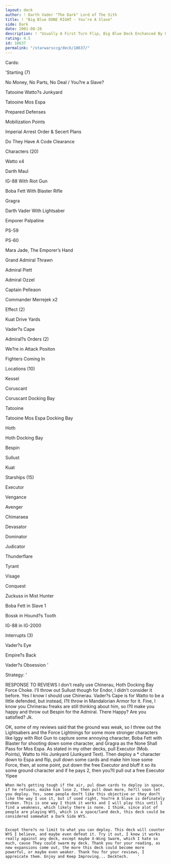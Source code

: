 ```yaml
---
layout: deck
author: ! Darth Vader "The Dark" Lord of The Sith
title: ! "Big Blue DONE RIGHT - You’re A Slave"
side: Dark
date: 2001-08-28
description: ! "Usually A First Turn Flip, Big Blue Deck Enchanced By Quite Possibly A Broken Objective, Which Could Possibly Counter WYS."
rating: 4.5
id: 18637
permalink: "/starwarsccg/deck/18637/"
---
```

Cards: 

'Starting (7)

No Money, No Parts, No Deal / You?re a Slave?

Tatooine Watto?s Junkyard

Tatooine Mos Espa

Prepared Defenses

Mobilization Points

Imperial Arrest Order & Secert Plans

Do They Have A Code Clearance


Characters (20)

Watto x4

Darth Maul

IG-88 With Riot Gun

Boba Fett With Blaster Rifle

Gragra

Darth Vader With Lightsaber

Emporer Palpatine

PS-59

PS-60

Mara Jade, The Emporer’s Hand

Grand Admiral Thrawn

Admiral Piett

Admiral Ozzel

Captain Pelleaon

Commander Merrejek x2


Effect (2)

Kuat Drive Yards

Vader?s Cape


Admiral?s Orders (2)

We?re in Attack Positon

Fighters Coming In


Locations (10)

Kessel

Coruscant

Coruscant Docking Bay

Tatooine

Tatooine Mos Espa Docking Bay

Hoth

Hoth Docking Bay

Bespin

Sullust

Kuat


Starships (15)

Executor

Vengance

Avenger

Chimaraea

Devasator

Dominator

Judicator

Thunderflare

Tyrant

Visage

Conquest

Zuckuss in Mist Hunter

Boba Fett in Slave 1

Bossk in Hound?s Tooth

IG-88 in IG-2000



Interrupts (3)

Vader?s Eye

Empire?s Back

Vader?s Obsession '

Strategy: '

RESPONSE TO REVIEWS I don’t really use Chinerau, Hoth Docking Bay Force Choke. I’ll throw out Sullust though for Endor, I didn’t consider it before. Yes I know I should use Chinerau. Vader?s Cape is for Watto to be a little defended, but instead, I?ll throw in Mandalorian Armor for it. Fine, I know you Chrinerau freaks are still thinking about him, so I?ll make you happy and throw out Bespin for the Admiral. There Happy? Are you satisfied? Jk.


OK, some of my reviews said that the ground was weak, so I threw out the Lightsabers and the Force Lightnings for some more stronger characters like Iggy with Riot Gun to capture some annoying character, Boba Fett with Blaster for shooting down some character, and Gragra as the None Shall Pass for Mos Espa. As stated in my other decks, pull Executor (Mob. Points), Watto to His Junkyard (Junkyard Text). Then deploy a * character down to Espa and flip, pull down some cards and make him lose some Force, then, at some point, put down the free Executor and bluff it so its some ground character and if he pays 2, then you?ll pull out a free Executor Yipee 


	When He?s getting tough if the air, pul down cards to deploy in space, if he refuses, maike him lose 2, then pull down more, he?ll soon let you deploy. Yes, some people don?t like this objective or they don?t like the way I use it, but if used right, You?re A Slave is definately broken. This is one way I think it works and I will play this until I find a weakness, which likely there is none. I think, since alot of people are playing WYS, which is a space/land deck, this deck could be considered somewhat a Dark Side WYS.


	Except there?s no limit to what you can deploy. This deck will counter WYS I believe, and maybe even defeat it. Try it out, I know it works really against any deck, except maybe X-Wing Swarm, which I hate so much, cause They could swarm my deck. Thank you for your reading, as new expansions come out, the more this deck could become more powerful, or maybe even weaker. Thank You for your reviews, I appreicate them. Enjoy and Keep Improving... Decktech.    '
